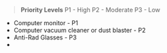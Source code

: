 >**Priority Levels**
>P1 - High
>P2 -  Moderate
>P3 - Low
- Computer monitor - P1
- Computer vacuum cleaner or dust blaster - P2
- Anti-Rad Glasses - P3
- 
